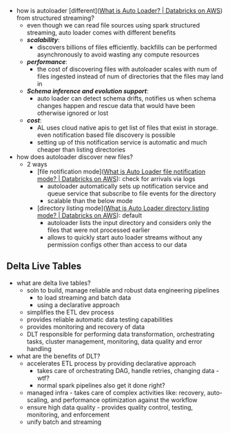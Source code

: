 - how is autoloader [different]([What is Auto Loader? | Databricks on AWS](https://docs.databricks.com/en/ingestion/auto-loader/index.html#benefits-of-auto-loader-over-using-structured-streaming-directly-on-files)) from structured streaming?
	- even though we can read file sources using spark structured streaming, auto loader comes with different benefits
	- ***scalability***: 
		- discovers billions of files efficiently. backfills can be performed asynchronously to avoid wasting any compute resources
	- ***performance***: 
		- the cost of discovering files with autoloader scales with num of files ingested instead of num of directories that the files may land in
	- ***Schema inference and evolution support***: 
		- auto loader can detect schema drifts, notifies us when schema changes happen and rescue data that would have been otherwise ignored or lost
	- ***cost***: 
		- AL uses cloud native apis to get list of files that exist in storage. even notification based file discovery is possible
		- setting up of this notification service is automatic and much cheaper than listing directories
- how does autoloader discover new files?
	- 2 ways
		- [file notification mode]([What is Auto Loader file notification mode? | Databricks on AWS](https://docs.databricks.com/en/ingestion/auto-loader/file-notification-mode.html)): check for arrivals via logs
			- autoloader automatically sets up notification service and queue service that subscribe to file events for the directory
			- scalable than the below mode
		- [directory listing mode]([What is Auto Loader directory listing mode? | Databricks on AWS](https://docs.databricks.com/en/ingestion/auto-loader/directory-listing-mode.html)): default
			- autoloader lists the input directory and considers only the files that were not processed earlier
			- allows to quickly start auto loader streams without any permission configs other than access to our data

## Delta Live Tables
- what are delta live tables?
	- soln to build, manage reliable and robust data engineering pipelines
		- to load streaming and batch data
		- using a declarative approach
	- simplifies the ETL dev process
	- provides reliable automatic data testing capabilities
	- provides monitoring and recovery of data
	- DLT responsible for performing data transformation, orchestrating tasks, cluster management, monitoring, data quality and error handling
- what are the benefits of DLT?
	- accelerates ETL process by providing declarative approach
		- takes care of orchestrating DAG, handle retries, changing data - wtf?
		- normal spark pipelines also get it done right?
	- managed infra - takes care of complex activities like: recovery, auto-scaling, and performance optimization against the workflow
	- ensure high data quality - provides quality control, testing, monitoring, and enforcement
	- unify batch and streaming